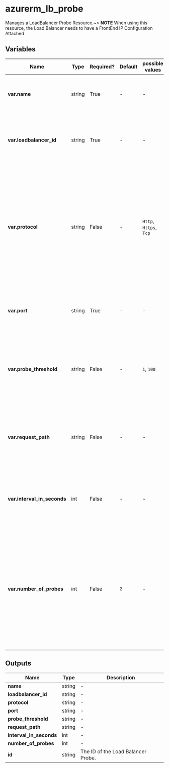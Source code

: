 # azurerm_lb_probe

Manages a LoadBalancer Probe Resource.~> **NOTE** When using this resource, the Load Balancer needs to have a FrontEnd IP Configuration Attached

## Variables

| Name | Type | Required? | Default  | possible values | Description |
| ---- | ---- | --------- | -------- | ----------- | ----------- |
| **var.name** | string | True | -  |  -  | Specifies the name of the Probe. Changing this forces a new resource to be created. | 
| **var.loadbalancer_id** | string | True | -  |  -  | The ID of the LoadBalancer in which to create the NAT Rule. Changing this forces a new resource to be created. | 
| **var.protocol** | string | False | -  |  `Http`, `Https`, `Tcp`  | Specifies the protocol of the end point. Possible values are `Http`, `Https` or `Tcp`. If TCP is specified, a received ACK is required for the probe to be successful. If HTTP is specified, a 200 OK response from the specified URI is required for the probe to be successful. | 
| **var.port** | string | True | -  |  -  | Port on which the Probe queries the backend endpoint. Possible values range from 1 to 65535, inclusive. | 
| **var.probe_threshold** | string | False | -  |  `1`, `100`  | The number of consecutive successful or failed probes that allow or deny traffic to this endpoint. Possible values range from `1` to `100`. The default value is `1`. | 
| **var.request_path** | string | False | -  |  -  | The URI used for requesting health status from the backend endpoint. Required if protocol is set to `Http` or `Https`. Otherwise, it is not allowed. | 
| **var.interval_in_seconds** | int | False | -  |  -  | The interval, in seconds between probes to the backend endpoint for health status. The default value is 15, the minimum value is 5. | 
| **var.number_of_probes** | int | False | `2`  |  -  | The number of failed probe attempts after which the backend endpoint is removed from rotation. Default to `2`. NumberOfProbes multiplied by intervalInSeconds value must be greater or equal to 10.Endpoints are returned to rotation when at least one probe is successful. | 



## Outputs

| Name | Type | Description |
| ---- | ---- | --------- | 
| **name** | string  | - | 
| **loadbalancer_id** | string  | - | 
| **protocol** | string  | - | 
| **port** | string  | - | 
| **probe_threshold** | string  | - | 
| **request_path** | string  | - | 
| **interval_in_seconds** | int  | - | 
| **number_of_probes** | int  | - | 
| **id** | string  | The ID of the Load Balancer Probe. | 